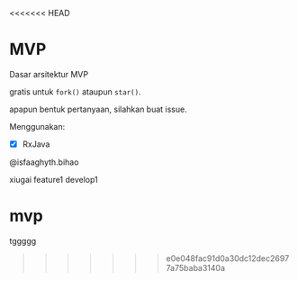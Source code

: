 <<<<<<< HEAD
# MVP
Dasar arsitektur MVP

gratis untuk `fork()` ataupun `star()`.

apapun bentuk pertanyaan, silahkan buat issue.

Menggunakan:
- [x] RxJava

@isfaaghyth.bihao

xiugai
feature1
develop1
# mvp
















tggggg
>>>>>>> e0e048fac91d0a30dc12dec26977a75baba3140a
